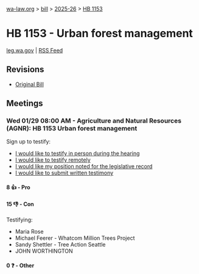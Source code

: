 [wa-law.org](/) > [bill](/bill/) > [2025-26](/bill/2025-26/) > [HB 1153](/bill/2025-26/hb/1153/)

# HB 1153 - Urban forest management
[leg.wa.gov](https://app.leg.wa.gov/billsummary?BillNumber=1153&Year=2025&Initiative=false) | [RSS Feed](./rss.xml)

## Revisions
* [Original Bill](1/)

## Meetings
### Wed 01/29 08:00 AM - Agriculture and Natural Resources (AGNR): HB 1153 Urban forest management
Sign up to testify:
* [I would like to testify in person during the hearing](https://app.leg.wa.gov/csi/Testifier/Add?chamber=House&mId=32544&aId=161921&caId=25113&tId=1)
* [I would like to testify remotely](https://app.leg.wa.gov/csi/Testifier/Add?chamber=House&mId=32544&aId=161921&caId=25113&tId=2)
* [I would like my position noted for the legislative record](https://app.leg.wa.gov/csi/Testifier/Add?chamber=House&mId=32544&aId=161921&caId=25113&tId=3)
* [I would like to submit written testimony](https://app.leg.wa.gov/csi/Testifier/Add?chamber=House&mId=32544&aId=161921&caId=25113&tId=4)

#### 8 👍 - Pro

#### 15 👎 - Con
Testifying:
* Maria Rose
* Michael Feerer - Whatcom Million Trees Project
* Sandy Shettler - Tree Action Seattle
* JOHN WORTHINGTON

#### 0 ❓ - Other
